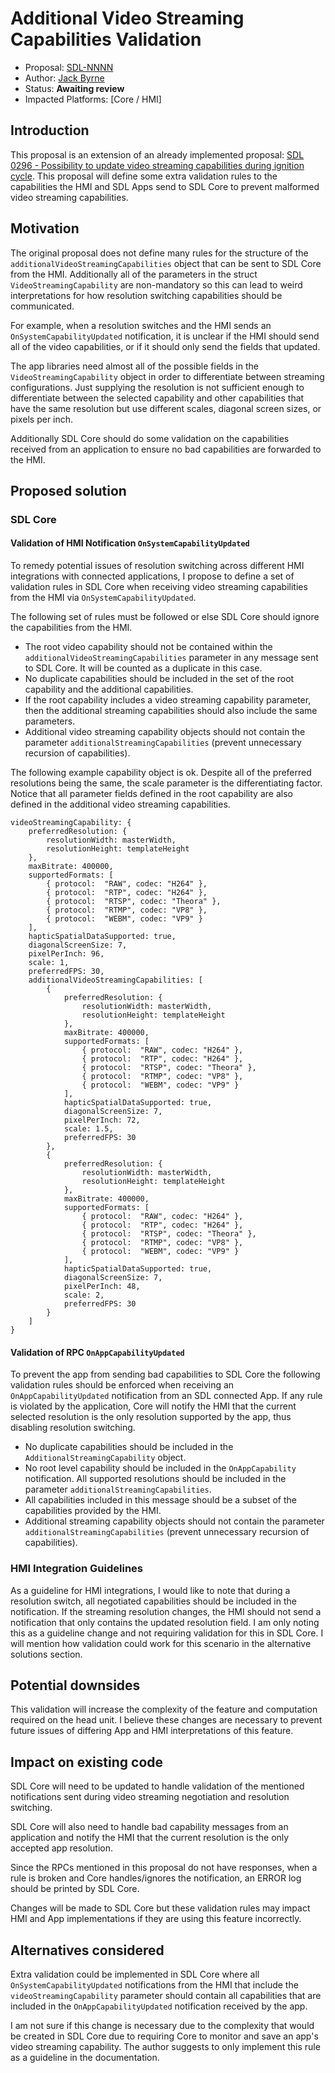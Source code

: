 # Additional Video Streaming Capabilities Validation

* Proposal: [SDL-NNNN](nnnn-additional-video-streaming-capabilities-validation.md)
* Author: [Jack Byrne](https://github.com/JackLivio)
* Status: **Awaiting review**
* Impacted Platforms: [Core / HMI]

## Introduction

This proposal is an extension of an already implemented proposal: [SDL 0296 - Possibility to update video streaming capabilities during ignition cycle](https://github.com/smartdevicelink/sdl_evolution/blob/master/proposals/0296-Update-video-streaming-capabilities-during-ignition-cycle.md). This proposal will define some extra validation rules to the capabilities the HMI and SDL Apps send to SDL Core to prevent malformed video streaming capabilities.

## Motivation

The original proposal does not define many rules for the structure of the `additionalVideoStreamingCapabilities` object that can be sent to SDL Core from the HMI. Additionally all of the parameters in the struct `VideoStreamingCapability` are non-mandatory so this can lead to weird interpretations for how resolution switching capabilities should be communicated. 

For example, when a resolution switches and the HMI sends an `OnSystemCapabilityUpdated` notification, it is unclear if the HMI should send all of the video capabilities, or if it should only send the fields that updated.

The app libraries need almost all of the possible fields in the `VideoStreamingCapability` object in order to differentiate between streaming configurations. Just supplying the resolution is not sufficient enough to differentiate between the selected capability and other capabilities that have the same resolution but use different scales, diagonal screen sizes, or pixels per inch.

Additionally SDL Core should do some validation on the capabilities received from an application to ensure no bad capabilities are forwarded to the HMI.

## Proposed solution

### SDL Core

#### Validation of HMI Notification `OnSystemCapabilityUpdated`

To remedy potential issues of resolution switching across different HMI integrations with connected applications, I propose to define a set of validation rules in SDL Core when receiving video streaming capabilities from the HMI via `OnSystemCapabilityUpdated`.

The following set of rules must be followed or else SDL Core should ignore the capabilities from the HMI.

- The root video capability should not be contained within the `additionalVideoStreamingCapabilities` parameter in any message sent to SDL Core. It will be counted as a duplicate in this case.
- No duplicate capabilities should be included in the set of the root capability and the additional capabilities.
- If the root capability includes a video streaming capability parameter, then the additional streaming capabilities should also include the same parameters.
- Additional video streaming capability objects should not contain the parameter `additionalStreamingCapabilities` (prevent unnecessary recursion of capabilities).

The following example capability object is ok. Despite all of the preferred resolutions being the same, the scale parameter is the differentiating factor. Notice that all parameter fields defined in the root capability are also defined in the additional video streaming capabilities.
```
videoStreamingCapability: {
    preferredResolution: {
        resolutionWidth: masterWidth,
        resolutionHeight: templateHeight
    },
    maxBitrate: 400000,
    supportedFormats: [
        { protocol:  "RAW", codec: "H264" },
        { protocol:  "RTP", codec: "H264" },
        { protocol:  "RTSP", codec: "Theora" },
        { protocol:  "RTMP", codec: "VP8" },
        { protocol:  "WEBM", codec: "VP9" }
    ],
    hapticSpatialDataSupported: true,
    diagonalScreenSize: 7,
    pixelPerInch: 96,
    scale: 1,
    preferredFPS: 30,
    additionalVideoStreamingCapabilities: [
        {
            preferredResolution: {
                resolutionWidth: masterWidth,
                resolutionHeight: templateHeight
            },
            maxBitrate: 400000,
            supportedFormats: [
                { protocol:  "RAW", codec: "H264" },
                { protocol:  "RTP", codec: "H264" },
                { protocol:  "RTSP", codec: "Theora" },
                { protocol:  "RTMP", codec: "VP8" },
                { protocol:  "WEBM", codec: "VP9" }
            ],
            hapticSpatialDataSupported: true,
            diagonalScreenSize: 7,
            pixelPerInch: 72,
            scale: 1.5,
            preferredFPS: 30
        },
        {
            preferredResolution: {
                resolutionWidth: masterWidth,
                resolutionHeight: templateHeight
            },
            maxBitrate: 400000,
            supportedFormats: [
                { protocol:  "RAW", codec: "H264" },
                { protocol:  "RTP", codec: "H264" },
                { protocol:  "RTSP", codec: "Theora" },
                { protocol:  "RTMP", codec: "VP8" },
                { protocol:  "WEBM", codec: "VP9" }
            ],
            hapticSpatialDataSupported: true,
            diagonalScreenSize: 7,
            pixelPerInch: 48,
            scale: 2,
            preferredFPS: 30
        }
    ]
}
```

#### Validation of RPC `OnAppCapabilityUpdated`

To prevent the app from sending bad capabilities to SDL Core the following validation rules should be enforced when receiving an `OnAppCapabilityUpdated` notification from an SDL connected App. If any rule is violated by the application, Core will notify the HMI that the current selected resolution is the only resolution supported by the app, thus disabling resolution switching.

- No duplicate capabilities should be included in the `AdditionalStreamingCapability` object.
- No root level capability should be included in the `OnAppCapability` notification. All supported resolutions should be included in the parameter `additionalStreamingCapabilities`.
- All capabilities included in this message should be a subset of the capabilities provided by the HMI.
- Additional streaming capability objects should not contain the parameter `additionalStreamingCapabilities` (prevent unnecessary recursion of capabilities).

### HMI Integration Guidelines

As a guideline for HMI integrations, I would like to note that during a resolution switch, all negotiated capabilities should be included in the notification. If the streaming resolution changes, the HMI should not send a notification that only contains the updated resolution field. I am only noting this as a guideline change and not requiring validation for this in SDL Core. I will mention how validation could work for this scenario in the alternative solutions section.

## Potential downsides

This validation will increase the complexity of the feature and computation required on the head unit. I believe these changes are necessary to prevent future issues of differing App and HMI interpretations of this feature.

## Impact on existing code

SDL Core will need to be updated to handle validation of the mentioned notifications sent during video streaming negotiation and resolution switching.

SDL Core will also need to handle bad capability messages from an application and notify the HMI that the current resolution is the only accepted app resolution.

Since the RPCs mentioned in this proposal do not have responses, when a rule is broken and Core handles/ignores the notification, an ERROR log should be printed by SDL Core.

Changes will be made to SDL Core but these validation rules may impact HMI and App implementations if they are using this feature incorrectly.

## Alternatives considered

Extra validation could be implemented in SDL Core where all `OnSystemCapabilityUpdated` notifications from the HMI that include the `videoStreamingCapability` parameter should contain all capabilities that are included in the `OnAppCapabilityUpdated` notification received by the app.

I am not sure if this change is necessary due to the complexity that would be created in SDL Core due to requiring Core to monitor and save an app's video streaming capability. The author suggests to only implement this rule as a guideline in the documentation.
